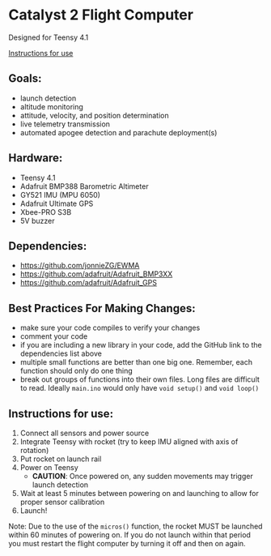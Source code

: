 # Catalyst 2 Flight Computer
Designed for Teensy 4.1

[Instructions for use](https://github.com/Harlem-Launch-Alliance/Catalyst-2#instructions-for-use)

## Goals:
- launch detection
- altitude monitoring
- attitude, velocity, and position determination
- live telemetry transmission
- automated apogee detection and parachute deployment(s)

## Hardware:
- Teensy 4.1
- Adafruit BMP388 Barometric Altimeter
- GY521 IMU (MPU 6050)
- Adafruit Ultimate GPS
- Xbee-PRO S3B
- 5V buzzer

## Dependencies:
- https://github.com/jonnieZG/EWMA
- https://github.com/adafruit/Adafruit_BMP3XX
- https://github.com/adafruit/Adafruit_GPS

## Best Practices For Making Changes:
- make sure your code compiles to verify your changes
- comment your code
- if you are including a new library in your code, add the GitHub link to the dependencies list above
- multiple small functions are better than one big one. Remember, each function should only do one thing
- break out groups of functions into their own files. Long files are difficult to read. Ideally `main.ino` would only have `void setup()` and `void loop()`

## Instructions for use:
1. Connect all sensors and power source
2. Integrate Teensy with rocket (try to keep IMU aligned with axis of rotation)
3. Put rocket on launch rail
4. Power on Teensy
    * **CAUTION**: Once powered on, any sudden movements may trigger launch detection
5. Wait at least 5 minutes between powering on and launching to allow for proper sensor calibration
6. Launch!

Note: Due to the use of the `micros()` function, the rocket MUST be launched within 60 minutes of powering on. If you do not launch within that period you must restart the flight computer by turning it off and then on again.
